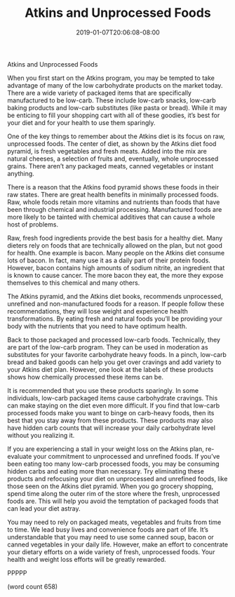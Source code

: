 ﻿---
title: "Atkins and Unprocessed Foods"
date: 2019-01-07T20:06:08-08:00
description: "Text Tips for Web Success"
featured_image: "/images/Text.jpg"
tags: ["Text"]
---

Atkins and Unprocessed Foods

When you first start on the Atkins program, you may be tempted to take advantage of many of the low carbohydrate products on the market today. There are a wide variety of packaged items that are specifically manufactured to be low-carb. These include low-carb snacks, low-carb baking products and low-carb substitutes (like pasta or bread). While it may be enticing to fill your shopping cart with all of these goodies, it’s best for your diet and for your health to use them sparingly.

One of the key things to remember about the Atkins diet is its focus on raw, unprocessed foods. The center of diet, as shown by the Atkins diet food pyramid, is fresh vegetables and fresh meats. Added into the mix are natural cheeses, a selection of fruits and, eventually, whole unprocessed grains. There aren’t any packaged meats, canned vegetables or instant anything.

There is a reason that the Atkins food pyramid shows these foods in their raw states. There are great health benefits in minimally processed foods. Raw, whole foods retain more vitamins and nutrients than foods that have been through chemical and industrial processing. Manufactured foods are more likely to be tainted with chemical additives that can cause a whole host of problems.

Raw, fresh food ingredients provide the best basis for a healthy diet. Many dieters rely on foods that are technically allowed on the plan, but not good for health. One example is bacon. Many people on the Atkins diet consume lots of bacon. In fact, many use it as a daily part of their protein foods. However, bacon contains high amounts of sodium nitrite, an ingredient that is known to cause cancer. The more bacon they eat, the more they expose themselves to this chemical and many others.

The Atkins pyramid, and the Atkins diet books, recommends unprocessed, unrefined and non-manufactured foods for a reason. If people follow these recommendations, they will lose weight and experience health transformations. By eating fresh and natural foods you’ll be providing your body with the nutrients that you need to have optimum health. 

Back to those packaged and processed low-carb foods. Technically, they are part of the low-carb program. They can be used in moderation as substitutes for your favorite carbohydrate heavy foods. In a pinch, low-carb bread and baked goods can help you get over cravings and add variety to your Atkins diet plan. However, one look at the labels of these products shows how chemically processed these items can be. 

It is recommended that you use these products sparingly. In some individuals, low-carb packaged items cause carbohydrate cravings. This can make staying on the diet even more difficult. If you find that low-carb processed foods make you want to binge on carb-heavy foods, then its best that you stay away from these products. These products may also have hidden carb counts that will increase your daily carbohydrate level without you realizing it.

If you are experiencing a stall in your weight loss on the Atkins plan, re-evaluate your commitment to unprocessed and unrefined foods. If you’ve been eating too many low-carb processed foods, you may be consuming hidden carbs and eating more than necessary. Try eliminating these products and refocusing your diet on unprocessed and unrefined foods, like those seen on the Atkins diet pyramid. When you go grocery shopping, spend time along the outer rim of the store where the fresh, unprocessed foods are. This will help you avoid the temptation of packaged foods that can lead your diet astray.

You may need to rely on packaged meats, vegetables and fruits from time to time. We lead busy lives and convenience foods are part of life. It’s understandable that you may need to use some canned soup, bacon or canned vegetables in your daily life. However, make an effort to concentrate your dietary efforts on a wide variety of fresh, unprocessed foods. Your health and weight loss efforts will be greatly rewarded.

PPPPP

(word count 658)
